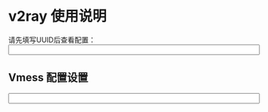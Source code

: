 # v2ray 使用说明

请先填写UUID后查看配置：
<input id="input_uuid" onChange="updateConfig()" style="width: 100%;" />


## Vmess 配置设置

<input id="input_config" style="width: 100%;" readonly />




<script>
  
  if(localStorage){
    document.getElementById('input_uuid').value = localStorage.input_uuid || '';
  }
  updateConfig();
  
  function updateConfig() {
    var uuid = document.getElementById('input_uuid').value.trim();
    var codeEle = document.getElementsByTagName('code')[0];
    
    if(!uuid.match(/\w{8}(-\w{4}){3}-\w{12}/)) {
      document.getElementById('input_config').value = '请先正确填写 UUID ！！';
      return 0;
    }
    
    if(localStorage){
      localStorage.input_uuid = uuid;
    }
    
    var config = {
      host: location.host,
      path: '/' + document.cookie.match(/ray_path=([^;]+)/)[1],
      uuid: document.getElementById('input_uuid').value.trim() || '请填写UUID'
    };
    
    var config_URL = 'vmess://auto:' + config.uuid + '@' + config.host + ':443';
    var config_query = {
      network: 'ws',
      obfs: 'websocket',
      
      path: config.host,
      h2path: config.host,
      
      mux: 1,
      tfo: 1, // TCP Fast Open
      allowInsecure: 0,
      
    };
    

    document.getElementById('input_config').value = 
        config_URL + '?' + Object.keys(config_query).map(k=>encodeURIComponent(k) + '=' + encodeURIComponent(config_query[k])).join('&');
  }
  
</script>





